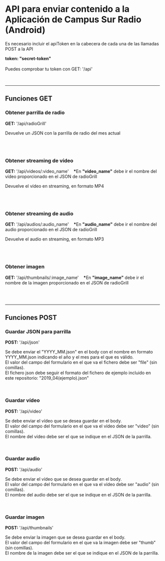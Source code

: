 <h1>API para enviar contenido a la Aplicación de Campus Sur Radio (Android)</h1>
<p> Es necesario incluir el apiToken en la cabecera de cada una de las llamadas POST a la API</p>
<p><b>token: "secret-token"</b><br><br>Puedes comprobar tu token con GET: '/api'</p> <br>

<hr>
<h2>Funciones GET</h2>
<h3>Obtener parrilla de radio</h3>
<p> <b>GET:</b> '/api/radioGrill' </p>
<p> Devuelve un JSON con la parrilla de radio del mes actual </p>
<br><br>

<h3>Obtener streaming de vídeo</h3>
<p> <b>GET:</b> '/api/videos/:video_name'&nbsp;&nbsp;&nbsp;
<b>*</b>En <b>"video_name"</b> debe ir el nombre del vídeo proporcionado en el JSON de radioGrill</p>
<p> Devuelve el vídeo en streaming, en formato MP4 </p>
<br><br>

<h3>Obtener streaming de audio</h3>
<p> <b>GET:</b> '/api/audios/:audio_name'&nbsp;&nbsp;&nbsp;
<b>*</b>En <b>"audio_name"</b> debe ir el nombre del audio proporcionado en el JSON de radioGrill</p>
<p> Devuelve el audio en streaming, en formato MP3 </p>
<br><br>

<h3>Obtener imagen</h3>
<p> <b>GET:</b> '/api/thumbnails/:image_name'&nbsp;&nbsp;&nbsp;
<b>*</b>En <b>"image_name"</b> debe ir el nombre de la imagen proporcionado en el JSON de radioGrill</p>
<br><br>

<hr>
<h2>Funciones POST</h2>
<h3>Guardar JSON para parrilla</h3>
<p> <b>POST:</b> '/api/json' </p>
<p>Se debe enviar el "YYYY_MM.json" en el body con el nombre en formato YYYY_MM.json indicando el año y el mes para el que es válido.<br>
El valor del campo del formulario en el que va el fichero debe ser "file" (sin comillas). <br>El fichero json debe seguir el formato del fichero de ejemplo incluido en este repositorio: "2019_04(ejemplo).json"</p>
<br>

<h3>Guardar vídeo</h3>
<p> <b>POST:</b> '/api/video' </p>
<p>Se debe enviar el vídeo que se desea guardar en el body. <br> El valor del campo del formulario en el que va el vídeo debe ser "video" (sin comillas).<br>
El nombre del vídeo debe ser el que se indique en el JSON de la parrilla.</p>
<br>

<h3>Guardar audio</h3>
<p> <b>POST:</b> '/api/audio' </p>
<p>Se debe enviar el vídeo que se desea guardar en el body. <br> El valor del campo del formulario en el que va el vídeo debe ser "audio" (sin comillas).<br>
El nombre del audio debe ser el que se indique en el JSON de la parrilla.</p>
<br>

<h3>Guardar imagen</h3>
<p> <b>POST:</b> '/api/thumbnails' </p>
<p>Se debe enviar la imagen que se desea guardar en el body. <br> El valor del campo del formulario en el que va la imagen debe ser "thumb" (sin comillas).<br>
El nombre de la imagen debe ser el que se indique en el JSON de la parrilla.</p>
<br>
